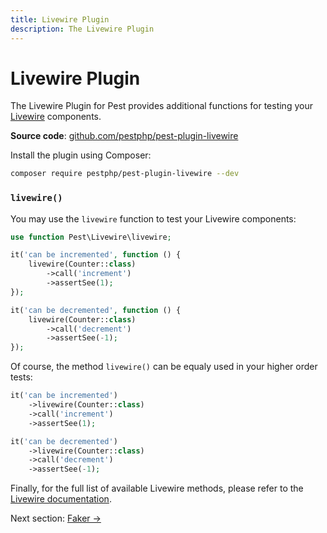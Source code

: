 ```yaml
---
title: Livewire Plugin
description: The Livewire Plugin
---
```


# Livewire Plugin

The Livewire Plugin for Pest provides additional functions for testing your [Livewire](https://laravel-livewire.com/) components.

**Source code**: [github.com/pestphp/pest-plugin-livewire](https://github.com/pestphp/pest-plugin-livewire)

Install the plugin using Composer:
```bash
composer require pestphp/pest-plugin-livewire --dev
```

### `livewire()`

You may use the `livewire` function to test your Livewire components:
```php
use function Pest\Livewire\livewire;

it('can be incremented', function () {
    livewire(Counter::class)
        ->call('increment')
        ->assertSee(1);
});

it('can be decremented', function () {
    livewire(Counter::class)
        ->call('decrement')
        ->assertSee(-1);
});
```

Of course, the method `livewire()` can be equaly used in your higher order tests:
```php
it('can be incremented')
    ->livewire(Counter::class)
    ->call('increment')
    ->assertSee(1);

it('can be decremented')
    ->livewire(Counter::class)
    ->call('decrement')
    ->assertSee(-1);
```

Finally, for the full list of available Livewire methods, please refer to the [Livewire documentation](https://laravel-livewire.com/docs/testing).

Next section: [Faker →](/docs/plugins/faker)
